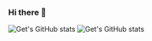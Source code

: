 ### Hi there 👋

![Get's GitHub stats](https://github-readme-stats.vercel.app/api?username=we-get-dev&theme=default&show_icons=true)
![Get's GitHub stats](https://github-readme-card.vercel.app/api?username=we-get-dev&theme=default_repocard&show_icons=true)
